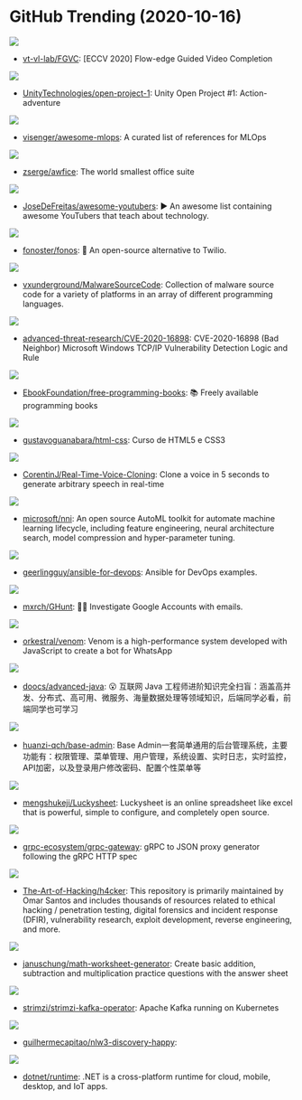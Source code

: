 # GitHub Trending (2020-10-16)

![](https://img.shields.io/badge/Python-New%20111-green?style=flat-square&logo=appveyor)
- [vt-vl-lab/FGVC](https://github.com/vt-vl-lab/FGVC): [ECCV 2020] Flow-edge Guided Video Completion

![](https://img.shields.io/badge/ShaderLab-New%20175-green?style=flat-square&logo=appveyor)
- [UnityTechnologies/open-project-1](https://github.com/UnityTechnologies/open-project-1): Unity Open Project #1: Action-adventure

![](https://img.shields.io/badge/none-New%20196-green?style=flat-square&logo=appveyor)
- [visenger/awesome-mlops](https://github.com/visenger/awesome-mlops): A curated list of references for MLOps

![](https://img.shields.io/badge/HTML-New%20275-green?style=flat-square&logo=appveyor)
- [zserge/awfice](https://github.com/zserge/awfice): The world smallest office suite

![](https://img.shields.io/badge/none-New%20401-green?style=flat-square&logo=appveyor)
- [JoseDeFreitas/awesome-youtubers](https://github.com/JoseDeFreitas/awesome-youtubers): ▶️ An awesome list containing awesome YouTubers that teach about technology.

![](https://img.shields.io/badge/JavaScript-New%20322-green?style=flat-square&logo=appveyor)
- [fonoster/fonos](https://github.com/fonoster/fonos): 🚀 An open-source alternative to Twilio.

![](https://img.shields.io/badge/Assembly-New%20296-green?style=flat-square&logo=appveyor)
- [vxunderground/MalwareSourceCode](https://github.com/vxunderground/MalwareSourceCode): Collection of malware source code for a variety of platforms in an array of different programming languages.

![](https://img.shields.io/badge/Lua-New%2064-green?style=flat-square&logo=appveyor)
- [advanced-threat-research/CVE-2020-16898](https://github.com/advanced-threat-research/CVE-2020-16898): CVE-2020-16898 (Bad Neighbor) Microsoft Windows TCP/IP Vulnerability Detection Logic and Rule

![](https://img.shields.io/badge/none-New%20356-green?style=flat-square&logo=appveyor)
- [EbookFoundation/free-programming-books](https://github.com/EbookFoundation/free-programming-books): 📚 Freely available programming books

![](https://img.shields.io/badge/HTML-New%20523-green?style=flat-square&logo=appveyor)
- [gustavoguanabara/html-css](https://github.com/gustavoguanabara/html-css): Curso de HTML5 e CSS3

![](https://img.shields.io/badge/Python-New%20223-green?style=flat-square&logo=appveyor)
- [CorentinJ/Real-Time-Voice-Cloning](https://github.com/CorentinJ/Real-Time-Voice-Cloning): Clone a voice in 5 seconds to generate arbitrary speech in real-time

![](https://img.shields.io/badge/Python-New%2072-green?style=flat-square&logo=appveyor)
- [microsoft/nni](https://github.com/microsoft/nni): An open source AutoML toolkit for automate machine learning lifecycle, including feature engineering, neural architecture search, model compression and hyper-parameter tuning.

![](https://img.shields.io/badge/Python-New%2076-green?style=flat-square&logo=appveyor)
- [geerlingguy/ansible-for-devops](https://github.com/geerlingguy/ansible-for-devops): Ansible for DevOps examples.

![](https://img.shields.io/badge/Python-New%20283-green?style=flat-square&logo=appveyor)
- [mxrch/GHunt](https://github.com/mxrch/GHunt): 🕵️‍♂️ Investigate Google Accounts with emails.

![](https://img.shields.io/badge/JavaScript-New%2080-green?style=flat-square&logo=appveyor)
- [orkestral/venom](https://github.com/orkestral/venom): Venom is a high-performance system developed with JavaScript to create a bot for WhatsApp

![](https://img.shields.io/badge/Java-New%20184-green?style=flat-square&logo=appveyor)
- [doocs/advanced-java](https://github.com/doocs/advanced-java): 😮 互联网 Java 工程师进阶知识完全扫盲：涵盖高并发、分布式、高可用、微服务、海量数据处理等领域知识，后端同学必看，前端同学也可学习

![](https://img.shields.io/badge/Java-New%20148-green?style=flat-square&logo=appveyor)
- [huanzi-qch/base-admin](https://github.com/huanzi-qch/base-admin): Base Admin一套简单通用的后台管理系统，主要功能有：权限管理、菜单管理、用户管理，系统设置、实时日志，实时监控，API加密，以及登录用户修改密码、配置个性菜单等

![](https://img.shields.io/badge/JavaScript-New%20299-green?style=flat-square&logo=appveyor)
- [mengshukeji/Luckysheet](https://github.com/mengshukeji/Luckysheet): Luckysheet is an online spreadsheet like excel that is powerful, simple to configure, and completely open source.

![](https://img.shields.io/badge/Go-New%20100-green?style=flat-square&logo=appveyor)
- [grpc-ecosystem/grpc-gateway](https://github.com/grpc-ecosystem/grpc-gateway): gRPC to JSON proxy generator following the gRPC HTTP spec

![](https://img.shields.io/badge/Python-New%20229-green?style=flat-square&logo=appveyor)
- [The-Art-of-Hacking/h4cker](https://github.com/The-Art-of-Hacking/h4cker): This repository is primarily maintained by Omar Santos and includes thousands of resources related to ethical hacking / penetration testing, digital forensics and incident response (DFIR), vulnerability research, exploit development, reverse engineering, and more.

![](https://img.shields.io/badge/Python-New%2098-green?style=flat-square&logo=appveyor)
- [januschung/math-worksheet-generator](https://github.com/januschung/math-worksheet-generator): Create basic addition, subtraction and multiplication practice questions with the answer sheet

![](https://img.shields.io/badge/Java-New%2060-green?style=flat-square&logo=appveyor)
- [strimzi/strimzi-kafka-operator](https://github.com/strimzi/strimzi-kafka-operator): Apache Kafka running on Kubernetes

![](https://img.shields.io/badge/Handlebars-New%2016-green?style=flat-square&logo=appveyor)
- [guilhermecapitao/nlw3-discovery-happy](https://github.com/guilhermecapitao/nlw3-discovery-happy): 

![](https://img.shields.io/badge/C%23-New%2033-green?style=flat-square&logo=appveyor)
- [dotnet/runtime](https://github.com/dotnet/runtime): .NET is a cross-platform runtime for cloud, mobile, desktop, and IoT apps.

